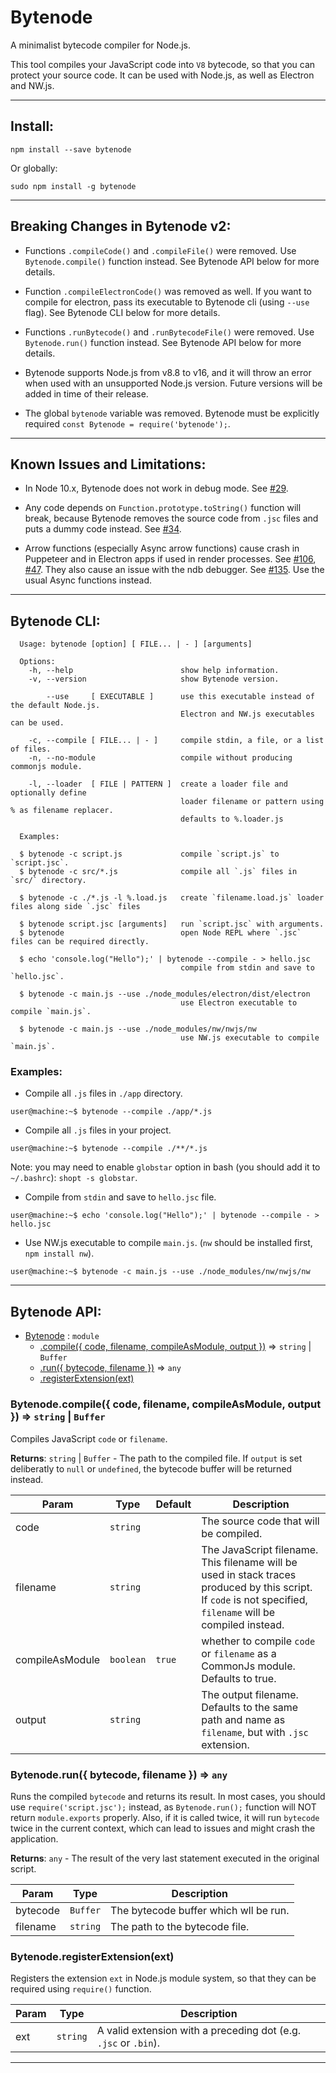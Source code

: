 # Bytenode

A minimalist bytecode compiler for Node.js.

This tool compiles your JavaScript code into `V8` bytecode, so that you can
protect your source code. It can be used with Node.js, as well as Electron and
NW.js.

---

## Install:

```console
npm install --save bytenode
```

Or globally:

```console
sudo npm install -g bytenode
```

---

## Breaking Changes in Bytenode v2:

* Functions `.compileCode()` and `.compileFile()` were removed. Use
`Bytenode.compile()` function instead. See Bytenode API below for  more
details.

* Function `.compileElectronCode()` was removed as well. If you want to compile
for electron, pass its executable to Bytenode cli (using `--use` flag). See
Bytenode CLI below for more details.

* Functions `.runBytecode()` and `.runBytecodeFile()` were removed. Use
`Bytenode.run()` function instead. See Bytenode API below for  more
details.

* Bytenode supports Node.js from v8.8 to v16, and it will throw an error when
used with an unsupported Node.js version. Future versions will be added in time
of their release.

* The global `bytenode` variable was removed. Bytenode must be explicitly
required `const Bytenode = require('bytenode');`.

---

## Known Issues and Limitations:

* In Node 10.x, Bytenode does not work in debug mode.
See [#29](https://github.com/bytenode/bytenode/issues/29).

* Any code depends on `Function.prototype.toString()` function will break,
because Bytenode removes the source code from `.jsc` files and puts a dummy
code instead. See [#34](https://github.com/bytenode/bytenode/issues/34).

* Arrow functions (especially Async arrow functions) cause crash in Puppeteer
and in Electron apps if used in render processes. See
[#106](https://github.com/bytenode/bytenode/issues/106),
[#47](https://github.com/bytenode/bytenode/issues/47). They also cause an
issue with the ndb debugger.
See [#135](https://github.com/bytenode/bytenode/issues/135). Use the usual
Async functions instead.

---

## Bytenode CLI:

```
  Usage: bytenode [option] [ FILE... | - ] [arguments]

  Options:
    -h, --help                        show help information.
    -v, --version                     show Bytenode version.

        --use     [ EXECUTABLE ]      use this executable instead of the default Node.js.
                                      Electron and NW.js executables can be used.

    -c, --compile [ FILE... | - ]     compile stdin, a file, or a list of files.
    -n, --no-module                   compile without producing commonjs module.

    -l, --loader  [ FILE | PATTERN ]  create a loader file and optionally define
                                      loader filename or pattern using % as filename replacer.
                                      defaults to %.loader.js

  Examples:

  $ bytenode -c script.js             compile `script.js` to `script.jsc`.
  $ bytenode -c src/*.js              compile all `.js` files in `src/` directory.

  $ bytenode -c ./*.js -l %.load.js   create `filename.load.js` loader files along side `.jsc` files

  $ bytenode script.jsc [arguments]   run `script.jsc` with arguments.
  $ bytenode                          open Node REPL where `.jsc` files can be required directly.

  $ echo 'console.log("Hello");' | bytenode --compile - > hello.jsc
                                      compile from stdin and save to `hello.jsc`.

  $ bytenode -c main.js --use ./node_modules/electron/dist/electron
                                      use Electron executable to compile `main.js`.

  $ bytenode -c main.js --use ./node_modules/nw/nwjs/nw
                                      use NW.js executable to compile `main.js`.
```

### Examples:

* Compile all `.js` files in `./app` directory.
```console
user@machine:~$ bytenode --compile ./app/*.js
```

* Compile all `.js` files in your project.
```console
user@machine:~$ bytenode --compile ./**/*.js
```
Note: you may need to enable `globstar` option in bash (you should add it to `~/.bashrc`):
`shopt -s globstar`.

* Compile from `stdin` and save to `hello.jsc` file.
```console
user@machine:~$ echo 'console.log("Hello");' | bytenode --compile - > hello.jsc
```

* Use NW.js executable to compile `main.js`. (`nw` should be installed first, `npm install nw`).
```console
user@machine:~$ bytenode -c main.js --use ./node_modules/nw/nwjs/nw
```

---

## Bytenode API:

<a name="Bytenode"></a>

* [Bytenode](#Bytenode) : <code>module</code>
    * [.compile({ code, filename, compileAsModule, output })](#Bytenode.compile) ⇒ <code>string</code> \| <code>Buffer</code>
    * [.run({ bytecode, filename })](#Bytenode.run) ⇒ <code>any</code>
    * [.registerExtension(ext)](#Bytenode.registerExtension)

<a name="Bytenode.compile"></a>

### Bytenode.compile({ code, filename, compileAsModule, output }) ⇒ <code>string</code> \| <code>Buffer</code>
Compiles JavaScript `code` or `filename`.

**Returns**: <code>string</code> \| <code>Buffer</code> - The path to the compiled file. If `output` is set deliberatly to `null` or `undefined`, the bytecode buffer will be returned instead.  

| Param | Type | Default | Description |
| --- | --- | --- | --- |
| code | <code>string</code> |  | The source code that will be compiled. |
| filename | <code>string</code> |  | The JavaScript filename. This filename will be used in stack traces produced by this script. If `code` is not specified, `filename` will be compiled instead. |
| compileAsModule | <code>boolean</code> | <code>true</code> | whether to compile `code` or `filename` as a CommonJs module. Defaults to true. |
| output | <code>string</code> |  | The output filename. Defaults to the same path and name as `filename`, but with `.jsc` extension. |

<a name="Bytenode.run"></a>

### Bytenode.run({ bytecode, filename }) ⇒ <code>any</code>
Runs the compiled `bytecode` and returns its result. In most cases, you should use `require('script.jsc');` instead, as `Bytenode.run();` function will NOT return `module.exports` properly. Also, if it is called twice, it will run `bytecode` twice in the current context, which can lead to issues and might crash the application.

**Returns**: <code>any</code> - The result of the very last statement executed in the original script.  

| Param | Type | Description |
| --- | --- | --- |
| bytecode | <code>Buffer</code> | The bytecode buffer which wll be run. |
| filename | <code>string</code> | The path to the bytecode file. |

<a name="Bytenode.registerExtension"></a>

### Bytenode.registerExtension(ext)
Registers the extension `ext` in Node.js module system, so that they can be required using `require()` function. 

| Param | Type | Description |
| --- | --- | --- |
| ext | <code>string</code> | A valid extension with a preceding dot (e.g. `.jsc` or `.bin`). |

---

